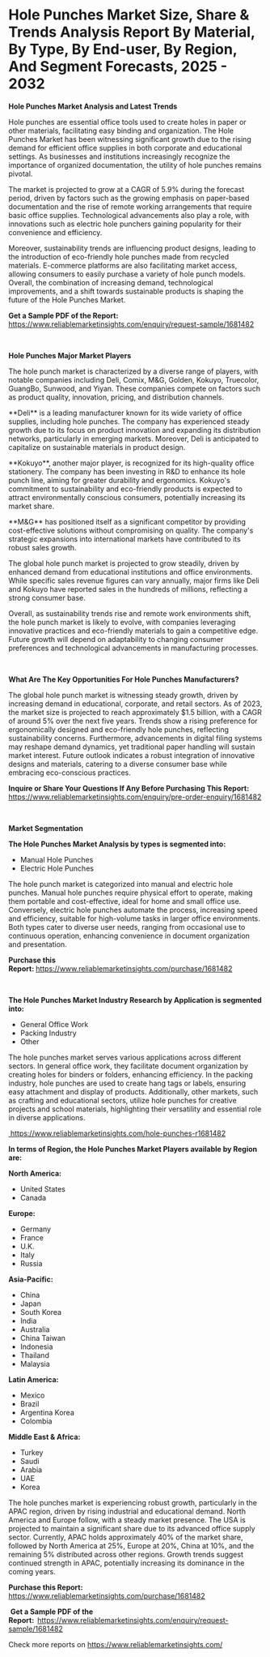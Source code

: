 <p><h1>Hole Punches Market Size, Share & Trends Analysis Report By Material, By Type, By End-user, By Region, And Segment Forecasts, 2025 - 2032</h1></p><p><strong>Hole Punches Market Analysis and Latest Trends</strong></p>
<p><p>Hole punches are essential office tools used to create holes in paper or other materials, facilitating easy binding and organization. The Hole Punches Market has been witnessing significant growth due to the rising demand for efficient office supplies in both corporate and educational settings. As businesses and institutions increasingly recognize the importance of organized documentation, the utility of hole punches remains pivotal.</p><p>The market is projected to grow at a CAGR of 5.9% during the forecast period, driven by factors such as the growing emphasis on paper-based documentation and the rise of remote working arrangements that require basic office supplies. Technological advancements also play a role, with innovations such as electric hole punchers gaining popularity for their convenience and efficiency.</p><p>Moreover, sustainability trends are influencing product designs, leading to the introduction of eco-friendly hole punches made from recycled materials. E-commerce platforms are also facilitating market access, allowing consumers to easily purchase a variety of hole punch models. Overall, the combination of increasing demand, technological improvements, and a shift towards sustainable products is shaping the future of the Hole Punches Market.</p></p>
<p><strong>Get a Sample PDF of the Report:&nbsp;</strong> <a href="https://www.reliablemarketinsights.com/enquiry/request-sample/1681482?utm_campaign=1938&utm_medium=2&utm_source=Github&utm_content=ia&utm_term=24032025&utm_id=hole-punches">https://www.reliablemarketinsights.com/enquiry/request-sample/1681482</a></p>
<p>&nbsp;</p>
<p><strong>Hole Punches Major Market Players</strong></p>
<p><p>The hole punch market is characterized by a diverse range of players, with notable companies including Deli, Comix, M&G, Golden, Kokuyo, Truecolor, GuangBo, Sunwood, and Yiyan. These companies compete on factors such as product quality, innovation, pricing, and distribution channels.</p><p>**Deli** is a leading manufacturer known for its wide variety of office supplies, including hole punches. The company has experienced steady growth due to its focus on product innovation and expanding its distribution networks, particularly in emerging markets. Moreover, Deli is anticipated to capitalize on sustainable materials in product design.</p><p>**Kokuyo**, another major player, is recognized for its high-quality office stationery. The company has been investing in R&D to enhance its hole punch line, aiming for greater durability and ergonomics. Kokuyo's commitment to sustainability and eco-friendly products is expected to attract environmentally conscious consumers, potentially increasing its market share.</p><p>**M&G** has positioned itself as a significant competitor by providing cost-effective solutions without compromising on quality. The company's strategic expansions into international markets have contributed to its robust sales growth.</p><p>The global hole punch market is projected to grow steadily, driven by enhanced demand from educational institutions and office environments. While specific sales revenue figures can vary annually, major firms like Deli and Kokuyo have reported sales in the hundreds of millions, reflecting a strong consumer base.</p><p>Overall, as sustainability trends rise and remote work environments shift, the hole punch market is likely to evolve, with companies leveraging innovative practices and eco-friendly materials to gain a competitive edge. Future growth will depend on adaptability to changing consumer preferences and technological advancements in manufacturing processes.</p></p>
<p>&nbsp;</p>
<p><strong>What Are The Key Opportunities For Hole Punches Manufacturers?</strong></p>
<p><p>The global hole punch market is witnessing steady growth, driven by increasing demand in educational, corporate, and retail sectors. As of 2023, the market size is projected to reach approximately $1.5 billion, with a CAGR of around 5% over the next five years. Trends show a rising preference for ergonomically designed and eco-friendly hole punches, reflecting sustainability concerns. Furthermore, advancements in digital filing systems may reshape demand dynamics, yet traditional paper handling will sustain market interest. Future outlook indicates a robust integration of innovative designs and materials, catering to a diverse consumer base while embracing eco-conscious practices.</p></p>
<p><strong>Inquire or Share Your Questions If Any Before Purchasing This Report:</strong> <a href="https://www.reliablemarketinsights.com/enquiry/pre-order-enquiry/1681482?utm_campaign=1938&utm_medium=2&utm_source=Github&utm_content=ia&utm_term=24032025&utm_id=hole-punches">https://www.reliablemarketinsights.com/enquiry/pre-order-enquiry/1681482</a></p>
<p>&nbsp;</p>
<p><strong>Market Segmentation</strong></p>
<p><strong>The Hole Punches Market Analysis by types is segmented into:</strong></p>
<p><ul><li>Manual Hole Punches</li><li>Electric Hole Punches</li></ul></p>
<p><p>The hole punch market is categorized into manual and electric hole punches. Manual hole punches require physical effort to operate, making them portable and cost-effective, ideal for home and small office use. Conversely, electric hole punches automate the process, increasing speed and efficiency, suitable for high-volume tasks in larger office environments. Both types cater to diverse user needs, ranging from occasional use to continuous operation, enhancing convenience in document organization and presentation.</p></p>
<p><strong>Purchase this Report:&nbsp;</strong><a href="https://www.reliablemarketinsights.com/purchase/1681482?utm_campaign=1938&utm_medium=2&utm_source=Github&utm_content=ia&utm_term=24032025&utm_id=hole-punches">https://www.reliablemarketinsights.com/purchase/1681482</a></p>
<p>&nbsp;</p>
<p><strong>The Hole Punches Market Industry Research by Application is segmented into:</strong></p>
<p><ul><li>General Office Work</li><li>Packing Industry</li><li>Other</li></ul></p>
<p><p>The hole punches market serves various applications across different sectors. In general office work, they facilitate document organization by creating holes for binders or folders, enhancing efficiency. In the packing industry, hole punches are used to create hang tags or labels, ensuring easy attachment and display of products. Additionally, other markets, such as crafting and educational sectors, utilize hole punches for creative projects and school materials, highlighting their versatility and essential role in diverse applications.</p></p>
<p><a href="https://www.reliablemarketinsights.com/hole-punches-r1681482?utm_campaign=1938&utm_medium=2&utm_source=Github&utm_content=ia&utm_term=24032025&utm_id=hole-punches">&nbsp;https://www.reliablemarketinsights.com/hole-punches-r1681482</a></p>
<p><strong>In terms of Region, the Hole Punches Market Players available by Region are:</strong></p>
<p>
    <p> <strong> North America: </strong>
        <ul>
            <li>United States</li>
            <li>Canada</li>
        </ul>
        </p> 
    <p> <strong> Europe: </strong>
        <ul>
            <li>Germany</li>
            <li>France</li>
            <li>U.K.</li>
            <li>Italy</li>
            <li>Russia</li>
        </ul>
        </p> 
    <p> <strong> Asia-Pacific: </strong>
        <ul>
            <li>China</li>
            <li>Japan</li>
            <li>South Korea</li>
            <li>India</li>
            <li>Australia</li>
            <li>China Taiwan</li>
            <li>Indonesia</li>
            <li>Thailand</li>
            <li>Malaysia</li>
        </ul>
        </p> 
    <p> <strong> Latin America: </strong>
        <ul>
            <li>Mexico</li>
            <li>Brazil</li>
            <li>Argentina Korea</li>
            <li>Colombia</li>
        </ul>
        </p> 
    <p> <strong> Middle East & Africa: </strong>
        <ul>
            <li>Turkey</li>
            <li>Saudi</li>
            <li>Arabia</li>
            <li>UAE</li>
            <li>Korea</li>
        </ul>
    </p>
    </p>
<p><p>The hole punches market is experiencing robust growth, particularly in the APAC region, driven by rising industrial and educational demand. North America and Europe follow, with a steady market presence. The USA is projected to maintain a significant share due to its advanced office supply sector. Currently, APAC holds approximately 40% of the market share, followed by North America at 25%, Europe at 20%, China at 10%, and the remaining 5% distributed across other regions. Growth trends suggest continued strength in APAC, potentially increasing its dominance in the coming years.</p></p>
<p><strong>Purchase this Report: </strong><a href="https://www.reliablemarketinsights.com/purchase/1681482?utm_campaign=1938&utm_medium=2&utm_source=Github&utm_content=ia&utm_term=24032025&utm_id=hole-punches">https://www.reliablemarketinsights.com/purchase/1681482</a></p>
<p>&nbsp;<strong>Get a Sample PDF of the Report:&nbsp;&nbsp;</strong><a href="https://www.reliablemarketinsights.com/enquiry/request-sample/1681482?utm_campaign=1938&utm_medium=2&utm_source=Github&utm_content=ia&utm_term=24032025&utm_id=hole-punches">https://www.reliablemarketinsights.com/enquiry/request-sample/1681482</a></p>
<p><strong></strong></p>
<p>Check more reports on <a href="https://www.reliablemarketinsights.com/?utm_campaign=1938&utm_medium=2&utm_source=Github&utm_content=ia&utm_term=24032025&utm_id=hole-punches">https://www.reliablemarketinsights.com/</a></p>
